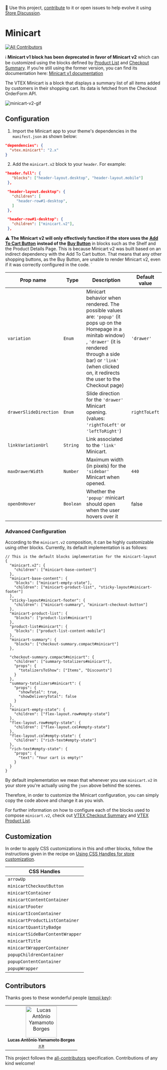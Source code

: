 📢 Use this project, [contribute](https://github.com/vtex-apps/minicart) to it or open issues to help evolve it using [Store Discussion](https://github.com/vtex-apps/store-discussion).

# Minicart

[![All Contributors](https://img.shields.io/badge/all_contributors-1-orange.svg?style=flat-square)](#contributors)

:information_source: **Minicart v1 block has been deprecated in favor of Minicart v2** which can be customized using the blocks defined by [Product List](https://vtex.io/docs/app/vtex.product-list) and [Checkout Summary](https://vtex.io/docs/app/vtex.checkout-summary). If you’re still using the former version, you can find its documentation here: [Minicart v1 documentation](https://github.com/vtex-apps/minicart/blob/383d7bbd3295f06d1b5854a0add561a872e1515c/docs/README.md)

The VTEX Minicart is a block that displays a summary list of all items added by customers in their shopping cart. Its data is fetched from the Checkout OrderForm API.

![minicart-v2-gif](https://user-images.githubusercontent.com/52087100/73321194-7f477e80-4220-11ea-844b-f24d1c10363c.gif)

## Configuration

1. Import the Minicart app to your theme's dependencies in the `manifest.json` as shown below:

```json
"dependencies": {
  "vtex.minicart": "2.x"
}
```

2. Add the `minicart.v2` block to your `header`. For example:

```json
"header.full": {
   "blocks": ["header-layout.desktop", "header-layout.mobile"]
 },

 "header-layout.desktop": {
   "children": [
     "header-row#1-desktop",
   ]
 },

 "header-row#1-desktop": {
   "children": ["minicart.v2"],
 },
```

:warning: **The Minicart v2 will only effectively function if the store uses the** [**Add To Cart Button**](https://vtex.io/docs/components/all/vtex.add-to-cart-button/add-to-cart-button) **instead of the** [**Buy Button**](https://vtex.io/docs/components/all/vtex.store-components/buy-button) in blocks such as the Shelf and the Product Details Page. This is because Minicart v2 was built based on an indirect dependency with the Add To Cart button. That means that any other shopping buttons, as the Buy Button, are unable to render Minicart v2, even if it was correctly configured in the code. `

| Prop name              | Type      | Description                                                                                              | Default value |
| ---------------------- | --------- | -------------------------------------------------------------------------------------------------------- | ------------- |
| `variation`            | `Enum`    | Minicart behavior when rendered. The possible values are: `'popup'` (it pops up on the Homepage in a minitab window) , `'drawer'` (it is rendered through a side bar) or `'link'` (when clicked on, it redirects the user to the Checkout page)                                   | `'drawer'`   |
| `drawerSlideDirection` | `Enum`    |  Slide direction for the `'drawer'` Minicart opening. (values: `'rightToLeft'` or `'leftToRight'`) | `rightToLeft` |
| `linkVariationUrl`     | `String`  |  Link associated to the `'link'` Minicart.                                           |        |
| `maxDrawerWidth`       | `Number`  | Maximum width (in pixels) for the `'sidebar'` Minicart when opened.                                               | `440`         |
| `openOnHover`          | `Boolean` | Whether the `'popup'` minicart should open when the user hovers over it                                    | false         |

### Advanced Configuration

According to the `minicart.v2` composition, it can be highly customizable using other blocks. Currently, its default implementation is as follows:

```jsonc
// This is the default blocks implementation for the minicart-layout
{
  "minicart.v2": {
    "children": ["minicart-base-content"]
  },
  "minicart-base-content": {
    "blocks": ["minicart-empty-state"],
    "children": ["minicart-product-list", "sticky-layout#minicart-footer"]
  },
  "sticky-layout#minicart-footer": {
    "children": ["minicart-summary", "minicart-checkout-button"]
  },
  "minicart-product-list": {
    "blocks": ["product-list#minicart"]
  },
  "product-list#minicart": {
    "blocks": ["product-list-content-mobile"]
  },
  "minicart-summary": {
    "blocks": ["checkout-summary.compact#minicart"]
  },

  "checkout-summary.compact#minicart": {
    "children": ["summary-totalizers#minicart"],
    "props": {
      "totalizersToShow": ["Items", "Discounts"]
    }
  },
  "summary-totalizers#minicart": {
    "props": {
      "showTotal": true,
      "showDeliveryTotal": false
    }
  },
  "minicart-empty-state": {
    "children": ["flex-layout.row#empty-state"]
  },
  "flex-layout.row#empty-state": {
    "children": ["flex-layout.col#empty-state"]
  },
  "flex-layout.col#empty-state": {
    "children": ["rich-text#empty-state"]
  },
  "rich-text#empty-state": {
    "props": {
      "text": "Your cart is empty!"
    }
  }
}
```

By default implementation we mean that whenever you use `minicart.v2` in your store you're actually using the `json` above behind the scenes.

Therefore, in order to customize the Minicart configuration, you can simply copy the code above and change it as you wish.

For further information on how to configure each of the blocks used to compose `minicart.v2`, check out [VTEX Checkout Summary](https://vtex.io/docs/app/checkout-summary) and [VTEX Product List](https://vtex.io/docs/product-list).

## Customization

In order to apply CSS customizations in this and other blocks, follow the instructions given in the recipe on [Using CSS Handles for store customization](https://vtex.io/docs/recipes/style/using-css-handles-for-store-customization).

| CSS Handles                     |
| ------------------------------- |
| `arrowUp`                       |
| `minicartCheckoutButton`        |
| `minicartContainer`             |
| `minicartContentContainer`      |
| `minicartFooter`                |
| `minicartIconContainer`         |
| `minicartProductListContainer`  |
| `minicartQuantityBadge`         |
| `minicartSideBarContentWrapper` |
| `minicartTitle`                 |
| `minicartWrapperContainer`      |
| `popupChildrenContainer`        |
| `popupContentContainer`         |
| `popupWrapper`                  |

## Contributors

Thanks goes to these wonderful people ([emoji key](https://allcontributors.org/docs/en/emoji-key)):

<!-- ALL-CONTRIBUTORS-LIST:START - Do not remove or modify this section -->
<!-- prettier-ignore -->
<table>
  <tr>
    <td align="center"><a href="https://github.com/lucasayb"><img src="https://avatars2.githubusercontent.com/u/17356081?v=4" width="100px;" alt="Lucas Antônio Yamamoto Borges"/><br /><sub><b>Lucas Antônio Yamamoto Borges</b></sub></a><br /><a href="https://github.com/vtex-apps/minicart/commits?author=lucasayb" title="Code">=»</a></td>
  </tr>
</table>

<!-- ALL-CONTRIBUTORS-LIST:END -->

This project follows the [all-contributors](https://github.com/all-contributors/all-contributors) specification. Contributions of any kind welcome!
